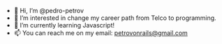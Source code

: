 - 👋 Hi, I’m @pedro-petrov
- 👀 I’m interested in change my career path from Telco to programming.
- 🌱 I’m currently learning Javascript!
- 📫 You can reach me on my email: petrovonrails@gmail.com

<!---
pedro-petrov/pedro-petrov is a ✨ special ✨ repository because its `README.md` (this file) appears on your GitHub profile.
You can click the Preview link to take a look at your changes.
--->
